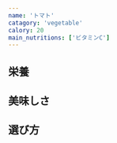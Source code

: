 ```yaml
---
name: 'トマト'
catagory: 'vegetable'
calory: 20
main_nutritions: ['ビタミンC']
---
```


## 栄養

## 美味しさ

## 選び方
